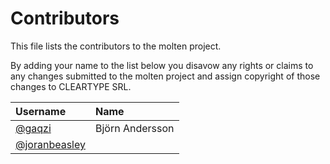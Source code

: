 # Contributors

This file lists the contributors to the molten project.

By adding your name to the list below you disavow any rights or claims
to any changes submitted to the molten project and assign copyright of
those changes to CLEARTYPE SRL.

| Username | Name |
| :------- | :--- |
| [@gaqzi](https://github.com/gaqzi) | Björn Andersson |
| [@joranbeasley](https://github.com/joranbeasley) | |
